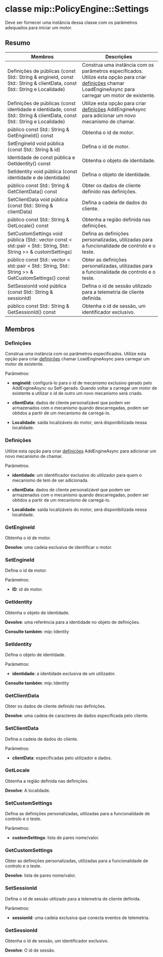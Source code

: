 # <a name="class-mippolicyenginesettings"></a>classe mip::PolicyEngine::Settings 
Deve ser fornecer uma instância dessa classe com os parâmetros adequados para iniciar um motor.
  
## <a name="summary"></a>Resumo
 Membros                        | Descrições                                
--------------------------------|---------------------------------------------
 Definições de públicas (const Std:: String & engineId, const Std:: String & clientData, const Std:: String e Localidade)  |  Construa uma instância com os parâmetros especificados. Utilize esta opção para criar [definições](class_mip_policyengine_settings.md) chamar LoadEngineAsync para carregar um motor de existente.
 Definições de públicas (const identidade e identidade, const Std:: String & clientData, const Std:: String e Localidade)  |  Utilize esta opção para criar [definições](class_mip_policyengine_settings.md) AddEngineAsync para adicionar um novo mecanismo de chamar.
 público const Std:: String & GetEngineId() const  |  Obtenha o id de motor.
 SetEngineId void pública (const Std:: String & id)  |  Defina o id de motor.
 Identidade de const pública e GetIdentity() const  |  Obtenha o objeto de identidade.
 SetIdentity void pública (const identidade e de identidade)  |  Defina o objeto de identidade.
 público const Std:: String & GetClientData() const  |  Obter os dados de cliente definido nas definições.
 SetClientData void pública (const Std:: String & clientData)  |  Defina a cadeia de dados do cliente.
 público const Std:: String & GetLocale() const  |  Obtenha a região definida nas definições.
SetCustomSettings void pública (Std:: vector const < std::pair < Std:: String, Std:: String >> & customSettings)  |  Defina as definições personalizadas, utilizadas para a funcionalidade de controlo e o teste.
público const Std:: vector < std::pair < Std:: String, Std:: String >> & GetCustomSettings() const  |  Obter as definições personalizadas, utilizadas para a funcionalidade de controlo e o teste.
 SetSessionId void pública (const Std:: String & sessionId)  |  Defina o id de sessão utilizado para a telemetria de cliente definida.
 público const Std:: String & GetSessionId() const  |  Obtenha o id de sessão, um identificador exclusivo.
  
## <a name="members"></a>Membros
  
### <a name="settings"></a>Definições
Construa uma instância com os parâmetros especificados. Utilize esta opção para criar [definições](class_mip_policyengine_settings.md) chamar LoadEngineAsync para carregar um motor de existente.

Parâmetros:  
* **engineId**: configurá-lo para o id de mecanismo exclusivo gerado pelo AddEngineAsync ou Self-gerado. Quando voltar a carregar um motor de existente a utilizar o id de outro um novo mecanismo será criado. 


* **clientData**: dados de cliente personalizável que podem ser armazenados com o mecanismo quando descarregadas, podem ser obtidos a partir de um mecanismo de carregá-lo. 


* **Localidade**: saída localizáveis do motor, será disponibilizada nessa localidade.


  
### <a name="settings"></a>Definições
Utilize esta opção para criar [definições](class_mip_policyengine_settings.md) AddEngineAsync para adicionar um novo mecanismo de chamar.

Parâmetros:  
* **identidade**: um identificador exclusivo do utilizador para quem o mecanismo de tem de ser adicionada. 


* **clientData**: dados de cliente personalizável que podem ser armazenados com o mecanismo quando descarregadas, podem ser obtidos a partir de um mecanismo de carregá-lo. 


* **Localidade**: saída localizáveis do motor, será disponibilizada nessa localidade.


  
### <a name="getengineid"></a>GetEngineId
Obtenha o id de motor.

  
**Devolve**: uma cadeia exclusiva de identificar o motor.
  
### <a name="setengineid"></a>SetEngineId
Defina o id de motor.

Parâmetros:  
* **ID**: id de motor.


  
### <a name="getidentity"></a>GetIdentity
Obtenha o objeto de identidade.

  
**Devolve**: uma referência para a identidade no objeto de definições. 
  
**Consulte também**: mip::Identity
  
### <a name="setidentity"></a>SetIdentity
Defina o objeto de identidade.

Parâmetros:  
* **identidade**: a identidade exclusiva de um utilizador. 


  
**Consulte também**: mip::Identity
  
### <a name="getclientdata"></a>GetClientData
Obter os dados de cliente definido nas definições.

  
**Devolve**: uma cadeia de caracteres de dados especificada pelo cliente.
  
### <a name="setclientdata"></a>SetClientData
Defina a cadeia de dados do cliente.

Parâmetros:  
* **clientData**: especificadas pelo utilizador e dados.


  
### <a name="getlocale"></a>GetLocale
Obtenha a região definida nas definições.

  
**Devolve**: A localidade.
  
### <a name="setcustomsettings"></a>SetCustomSettings
Defina as definições personalizadas, utilizadas para a funcionalidade de controlo e o teste.

Parâmetros:  
* **customSettings**: lista de pares nome/valor.


  
### <a name="getcustomsettings"></a>GetCustomSettings
Obter as definições personalizadas, utilizadas para a funcionalidade de controlo e o teste.

  
**Devolve**: lista de pares nome/valor.
  
### <a name="setsessionid"></a>SetSessionId
Defina o id de sessão utilizado para a telemetria de cliente definida.

Parâmetros:  
* **sessionId**: uma cadeia exclusiva que conecta eventos de telemetria.


  
### <a name="getsessionid"></a>GetSessionId
Obtenha o id de sessão, um identificador exclusivo.

  
**Devolve**: O id de sessão.